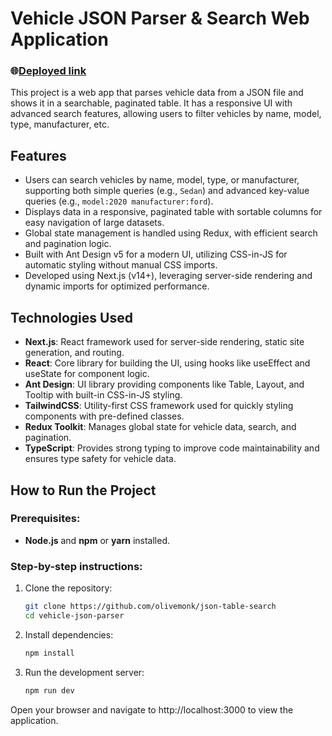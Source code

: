 # Vehicle JSON Parser & Search Web Application

### 🌐[Deployed link](https://json-table-search.vercel.app/)

This project is a web app that parses vehicle data from a JSON file and shows it in a searchable, paginated table. It has a responsive UI with advanced search features, allowing users to filter vehicles by name, model, type, manufacturer, etc.

## Features

- Users can search vehicles by name, model, type, or manufacturer, supporting both simple queries (e.g., `Sedan`) and advanced key-value queries (e.g., `model:2020 manufacturer:ford`).
- Displays data in a responsive, paginated table with sortable columns for easy navigation of large datasets.
- Global state management is handled using Redux, with efficient search and pagination logic.
- Built with Ant Design v5 for a modern UI, utilizing CSS-in-JS for automatic styling without manual CSS imports.
- Developed using Next.js (v14+), leveraging server-side rendering and dynamic imports for optimized performance.

## Technologies Used
- **Next.js**: React framework used for server-side rendering, static site generation, and routing.
- **React**: Core library for building the UI, using hooks like useEffect and useState for component logic.
- **Ant Design**: UI library providing components like Table, Layout, and Tooltip with built-in CSS-in-JS styling.
- **TailwindCSS**:  Utility-first CSS framework used for quickly styling components with pre-defined classes.
- **Redux Toolkit**: Manages global state for vehicle data, search, and pagination.
- **TypeScript**: Provides strong typing to improve code maintainability and ensures type safety for vehicle data.

## How to Run the Project

### Prerequisites:
- **Node.js** and **npm** or **yarn** installed.

### Step-by-step instructions:

1. Clone the repository:
   ```bash
   git clone https://github.com/olivemonk/json-table-search
   cd vehicle-json-parser
   ```
2. Install dependencies:
    ```bash
   npm install
   ```
3. Run the development server:
    ```bash
   npm run dev
   ```
Open your browser and navigate to http://localhost:3000 to view the application.